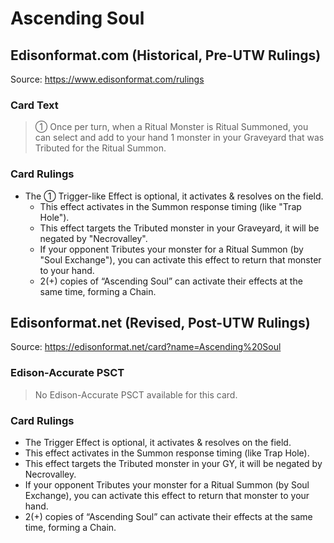 # Ascending Soul

## Edisonformat.com (Historical, Pre-UTW Rulings)

Source: https://www.edisonformat.com/rulings

### Card Text

> ① Once per turn, when a Ritual Monster is Ritual Summoned, you can select and add to your hand 1 monster in your Graveyard that was Tributed for the Ritual Summon.

### Card Rulings

*   The ① Trigger-like Effect is optional, it activates & resolves on the field.
    *   This effect activates in the Summon response timing (like "Trap Hole").
    *   This effect targets the Tributed monster in your Graveyard, it will be negated by "Necrovalley".
    *   If your opponent Tributes your monster for a Ritual Summon (by "Soul Exchange"), you can activate this effect to return that monster to your hand.
    *   2(+) copies of “Ascending Soul” can activate their effects at the same time, forming a Chain.

## Edisonformat.net (Revised, Post-UTW Rulings)

Source: https://edisonformat.net/card?name=Ascending%20Soul

### Edison-Accurate PSCT

> No Edison-Accurate PSCT available for this card.

### Card Rulings

*   The Trigger Effect is optional, it activates & resolves on the field.
*   This effect activates in the Summon response timing (like Trap Hole).
*   This effect targets the Tributed monster in your GY, it will be negated by Necrovalley.
*   If your opponent Tributes your monster for a Ritual Summon (by Soul Exchange), you can activate this effect to return that monster to your hand.
*   2(+) copies of “Ascending Soul” can activate their effects at the same time, forming a Chain.
            